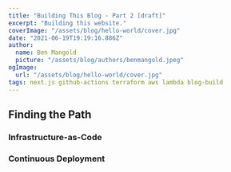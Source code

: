 ```yaml
---
title: "Building This Blog - Part 2 [draft]"
excerpt: "Building this website."
coverImage: "/assets/blog/hello-world/cover.jpg"
date: "2021-06-19T19:19:16.886Z"
author:
  name: Ben Mangold
  picture: "/assets/blog/authors/benmangold.jpeg"
ogImage:
  url: "/assets/blog/hello-world/cover.jpg"
tags: next.js github-actions terraform aws lambda blog-build
---
```


## Finding the Path

### Infrastructure-as-Code

### Continuous Deployment
